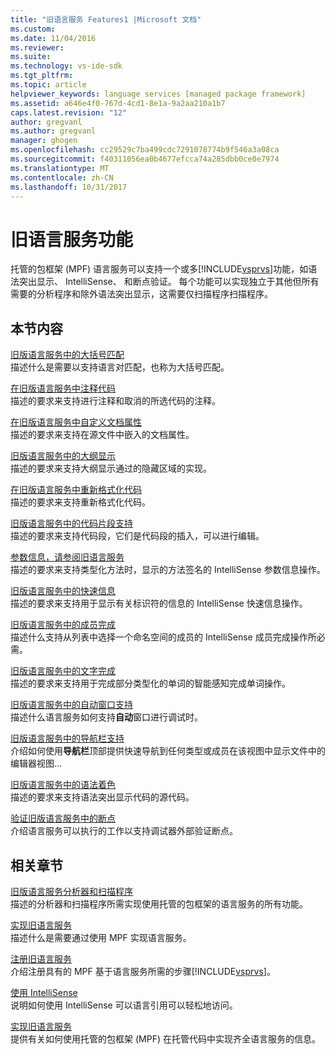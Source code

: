 ```yaml
---
title: "旧语言服务 Features1 |Microsoft 文档"
ms.custom: 
ms.date: 11/04/2016
ms.reviewer: 
ms.suite: 
ms.technology: vs-ide-sdk
ms.tgt_pltfrm: 
ms.topic: article
helpviewer_keywords: language services [managed package framework]
ms.assetid: a646e4f0-767d-4cd1-8e1a-9a2aa210a1b7
caps.latest.revision: "12"
author: gregvanl
ms.author: gregvanl
manager: ghogen
ms.openlocfilehash: cc29529c7ba499cdc7291078774b9f546a3a08ca
ms.sourcegitcommit: f40311056ea0b4677efcca74a285dbb0ce0e7974
ms.translationtype: MT
ms.contentlocale: zh-CN
ms.lasthandoff: 10/31/2017
---
```

# <a name="legacy-language-service-features"></a>旧语言服务功能
托管的包框架 (MPF) 语言服务可以支持一个或多[!INCLUDE[vsprvs](../../code-quality/includes/vsprvs_md.md)]功能，如语法突出显示、 IntelliSense、 和断点验证。 每个功能可以实现独立于其他但所有需要的分析程序和除外语法突出显示，这需要仅扫描程序扫描程序。  
  
## <a name="in-this-section"></a>本节内容  
 [旧版语言服务中的大括号匹配](../../extensibility/internals/brace-matching-in-a-legacy-language-service.md)  
 描述什么是需要以支持语言对匹配，也称为大括号匹配。  
  
 [在旧版语言服务中注释代码](../../extensibility/internals/commenting-code-in-a-legacy-language-service.md)  
 描述的要求来支持进行注释和取消的所选代码的注释。  
  
 [在旧版语言服务中自定义文档属性](../../extensibility/internals/custom-document-properties-in-a-legacy-language-service.md)  
 描述的要求来支持在源文件中嵌入的文档属性。  
  
 [旧版语言服务中的大纲显示](../../extensibility/internals/outlining-in-a-legacy-language-service.md)  
 描述的要求来支持大纲显示通过的隐藏区域的实现。  
  
 [在旧版语言服务中重新格式化代码](../../extensibility/internals/reformatting-code-in-a-legacy-language-service.md)  
 描述的要求来支持重新格式化代码。  
  
 [旧版语言服务中的代码片段支持](../../extensibility/internals/support-for-code-snippets-in-a-legacy-language-service.md)  
 描述的要求来支持代码段，它们是代码段的插入，可以进行编辑。  
  
 [参数信息，请参阅旧语言服务](../../extensibility/internals/parameter-info-in-a-legacy-language-service2.md)  
 描述的要求来支持类型化方法时，显示的方法签名的 IntelliSense 参数信息操作。  
  
 [旧版语言服务中的快速信息](../../extensibility/internals/quick-info-in-a-legacy-language-service.md)  
 描述的要求来支持用于显示有关标识符的信息的 IntelliSense 快速信息操作。  
  
 [旧版语言服务中的成员完成](../../extensibility/internals/member-completion-in-a-legacy-language-service.md)  
 描述什么支持从列表中选择一个命名空间的成员的 IntelliSense 成员完成操作所必需。  
  
 [旧版语言服务中的文字完成](../../extensibility/internals/word-completion-in-a-legacy-language-service.md)  
 描述的要求来支持用于完成部分类型化的单词的智能感知完成单词操作。  
  
 [旧版语言服务中的自动窗口支持](../../extensibility/internals/support-for-the-autos-window-in-a-legacy-language-service.md)  
 描述什么语言服务如何支持**自动**窗口进行调试时。  
  
 [旧版语言服务中的导航栏支持](../../extensibility/internals/support-for-the-navigation-bar-in-a-legacy-language-service.md)  
 介绍如何使用**导航栏**顶部提供快速导航到任何类型或成员在该视图中显示文件中的编辑器视图...  
  
 [旧版语言服务中的语法着色](../../extensibility/internals/syntax-colorizing-in-a-legacy-language-service.md)  
 描述的要求来支持语法突出显示代码的源代码。  
  
 [验证旧版语言服务中的断点](../../extensibility/internals/validating-breakpoints-in-a-legacy-language-service.md)  
 介绍语言服务可以执行的工作以支持调试器外部验证断点。  
  
## <a name="related-sections"></a>相关章节  
 [旧版语言服务分析器和扫描程序](../../extensibility/internals/legacy-language-service-parser-and-scanner.md)  
 描述的分析器和扫描程序所需实现使用托管的包框架的语言服务的所有功能。  
  
 [实现旧语言服务](../../extensibility/internals/implementing-a-legacy-language-service2.md)  
 描述什么是需要通过使用 MPF 实现语言服务。  
  
 [注册旧语言服务](../../extensibility/internals/registering-a-legacy-language-service1.md)  
 介绍注册具有的 MPF 基于语言服务所需的步骤[!INCLUDE[vsprvs](../../code-quality/includes/vsprvs_md.md)]。  
  
 [使用 IntelliSense](../../ide/using-intellisense.md)  
 说明如何使用 IntelliSense 可以语言引用可以轻松地访问。  
  
 [实现旧语言服务](../../extensibility/internals/implementing-a-legacy-language-service1.md)  
 提供有关如何使用托管的包框架 (MPF) 在托管代码中实现齐全语言服务的信息。